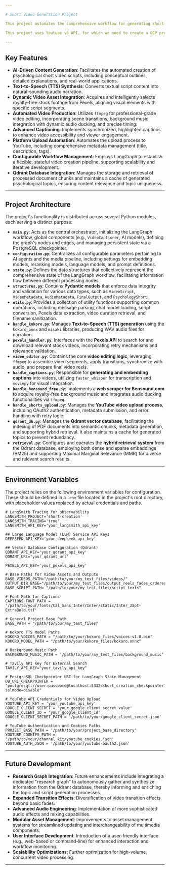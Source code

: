 ```yaml
---

# Short Video Generation Project

This project automates the comprehensive workflow for generating short-form videos, suitable for platforms such as YouTube Shorts. It encompasses content ideation, script generation, multimedia asset acquisition, video post-production, and direct platform uploading, leveraging AI models and an integrated LangGraph framework.

This project uses Youtube v3 API, for which we need to create a GCP project.

---
```


## Key Features

* **AI-Driven Content Generation**: Facilitates the automated creation of psychological short video scripts, including conceptual outlines, detailed explanations, and real-world applications.
* **Text-to-Speech (TTS) Synthesis**: Converts textual script content into natural-sounding audio narration.
* **Dynamic Video Asset Integration**: Acquires and intelligently selects royalty-free stock footage from Pexels, aligning visual elements with specific script segments.
* **Automated Video Production**: Utilizes `ffmpeg` for professional-grade video editing, incorporating scene transitions, background music integration with dynamic audio ducking, and precise timing.
* **Advanced Captioning**: Implements synchronized, highlighted captions to enhance video accessibility and viewer engagement.
* **Platform Upload Automation**: Automates the upload process to YouTube, including comprehensive metadata management (title, description, tags).
* **Configurable Workflow Management**: Employs LangGraph to establish a flexible, stateful video creation pipeline, supporting scalability and iterative development.
* **Qdrant Database Integration**: Manages the storage and retrieval of processed document chunks and maintains a cache of generated psychological topics, ensuring content relevance and topic uniqueness.

---

## Project Architecture

The project's functionality is distributed across several Python modules, each serving a distinct purpose:

* **`main.py`**: Acts as the central orchestrator, initializing the LangGraph workflow, global components (e.g., `VideoCaptioner`, AI models), defining the graph's nodes and edges, and managing persistent state via a PostgreSQL checkpointer.
* **`configuration.py`**: Centralizes all configurable parameters pertaining to AI agents and the media pipeline, including settings for embedding models, reranking models, language models, and prompt definitions.
* **`state.py`**: Defines the data structures that collectively represent the comprehensive state of the LangGraph workflow, facilitating information flow between different processing nodes.
* **`structures.py`**: Contains **Pydantic models** that enforce data integrity and validation for various data types, such as `VideoScript`, `VideoMetadata`, `AudioMetadata`, `FinalOutput`, and `PsychologyShort`.
* **`utils.py`**: Provides a collection of utility functions supporting common operations, including message parsing, chat model loading, script conversion, Pexels data extraction, video duration retrieval, and filename sanitization.
* **`handle_kokoro.py`**: Manages **Text-to-Speech (TTS) generation** using the `kokoro_onnx` and `misaki` libraries, producing WAV audio files for narration.
* **`pexels_handler.py`**: Interfaces with the **Pexels API** to search for and download relevant stock videos, incorporating retry mechanisms and relevance validation.
* **`video_editor.py`**: Contains the core **video editing logic**, leveraging `ffmpeg` to assemble video segments, apply transitions, synchronize with audio, and prepare final video reels.
* **`handle_captions.py`**: Responsible for **generating and embedding captions** into videos, utilizing `faster_whisper` for transcription and `moviepy` for visual integration.
* **`handle_bensound_free.py`**: Implements a **web scraper for Bensound.com** to acquire royalty-free background music and integrates audio ducking functionalities via `ffmpeg`.
* **`handle_shorts_upload.py`**: Manages the **YouTube video upload process**, including OAuth2 authentication, metadata submission, and error handling with retry logic.
* **`qdrant_db.py`**: Manages the **Qdrant vector database**, facilitating the indexing of PDF documents into semantic chunks, metadata generation, and supporting hybrid retrieval. It also maintains a cache for generated topics to prevent redundancy.
* **`retrievel.py`**: Configures and operates the **hybrid retrieval system** from the Qdrant database, employing both dense and sparse embeddings (BM25) and supporting Maximal Marginal Relevance (MMR) for diverse and relevant search results.

---

## Environment Variables

The project relies on the following environment variables for configuration. These should be defined in a `.env` file located in the project's root directory, with placeholder values replaced by actual credentials and paths.

```env
# LangSmith Tracing for observability
LANGSMITH_PROJECT='short-creation'
LANGSMITH_TRACING='true'
LANGSMITH_API_KEY='your_langsmith_api_key'

## Large Language Model (LLM) Service API Keys
DEEPSEEK_API_KEY='your_deepseek_api_key'

## Vector Database Configuration (Qdrant)
QDRANT_API_KEY='your_qdrant_api_key'
QDRANT_URL='your_qdrant_url'

PEXELS_API_KEY='your_pexels_api_key'

# Base Paths for Video Assets and Outputs
BASE_VIDEOS_PATH="/path/to/your/my_test_files/videos/"
OUTPUT_DIR_BASE="/path/to/your/my_test_files/output_reels_fades_ordered_v3"
BASE_SCRIPT_PATH= "/path/to/your/my_test_files/script_texts"

# Font Path for Captions
CAPTIONS_FONT_PATH = '/path/to/your/fonts/Cal_Sans,Inter/Inter/static/Inter_28pt-ExtraBold.ttf'

# General Project Base Path
BASE_PATH = "/path/to/your/my_test_files"

# Kokoro TTS Model Paths
KOKORO_VOICES_PATH = "/path/to/your/kokoro_files/voices-v1.0.bin"
KOKORO_MODEL_PATH = "/path/to/your/kokoro_files/kokoro.onnx"

# Background Music Path
BACKGROUND_MUSIC_PATH = '/path/to/your/my_test_files/background_music'

# Tavily API Key for External Search
TAVILY_API_KEY="your_tavily_api_key"

# PostgreSQL Checkpointer URI for LangGraph State Management
DB_URI_CHECKPOINTER = "postgresql://user:password@localhost:5432/short_creation_checkpointer?sslmode=disable"

# YouTube API Credentials for Video Upload
YOUTUBE_API_KEY = 'your_youtube_api_key'
GOOGLE_CLIENT_SECRET = 'your_google_client_secret_value'
GOOGLE_CLIENT_ID = 'your_google_client_id'
GOOGLE_CLIENT_SECRET_PATH = '/path/to/your/google_client_secret.json'

# YouTube Authentication and Cookies Paths
PROJECT_BASE_PATH = '/path/to/your/project_base_directory'
YOUTUBE_COOKIES_PATH = '/path/to/your/channel_kit/youtube_cookies.json'
YOUTUBE_AUTH_JSON = '/path/to/your/youtube-oauth2.json'
```

---

## Future Development

* **Research Graph Integration**: Future enhancements include integrating a dedicated "research graph" to autonomously gather and synthesize information from the Qdrant database, thereby informing and enriching the topic and script generation processes.
* **Expanded Transition Effects**: Diversification of video transition effects beyond basic fades.
* **Advanced Audio Engineering**: Implementation of more sophisticated audio effects and mixing capabilities.
* **Modular Asset Management**: Improvements to asset management systems for streamlined updating and interchangeability of multimedia components.
* **User Interface Development**: Introduction of a user-friendly interface (e.g., web-based or command-line) for enhanced interaction and workflow monitoring.
* **Scalability Optimizations**: Further optimization for high-volume, concurrent video processing.

---